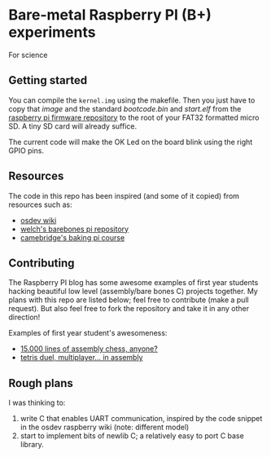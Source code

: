 # Bare-metal Raspberry PI (B+) experiments

For science

## Getting started

You can compile the `kernel.img` using the makefile.
Then you just have to copy that *image* and the standard *bootcode.bin* and *start.elf* from the 
[raspberry pi firmware repository](https://github.com/raspberrypi/firmware/tree/master/boot)
to the root of your FAT32 formatted micro SD.
A tiny SD card will already suffice.

The current code will make the OK Led on the board blink using the right GPIO pins.

## Resources

The code in this repo has been inspired (and some of it copied) from resources such as:

- [osdev wiki](http://wiki.osdev.org/Raspberry_Pi_Bare_Bones)
- [welch's barebones pi repository](https://github.com/dwelch67/raspberrypi)
- [camebridge's baking pi course](http://www.cl.cam.ac.uk/projects/raspberrypi/tutorials/os/)

## Contributing

The Raspberry PI blog has some awesome examples of first year students hacking beautiful low level
(assembly/bare bones C) projects together.
My plans with this repo are listed below; feel free to contribute (make a pull request).
But also feel free to fork the repository and take it in any other direction!

Examples of first year student's awesomeness:

- [15.000 lines of assembly chess, anyone?](http://www.raspberrypi.org/chess-bare-metal-assembly-chess/)
- [tetris duel, multiplayer... in assembly](http://hackaday.com/2014/06/29/tetris-duel-with-the-raspberry-pi/)

## Rough plans

I was thinking to:

1) write C that enables UART communication, inspired by the code snippet in the osdev raspberry wiki (note: different model)
2) start to implement bits of newlib C; a relatively easy to port C base library.
